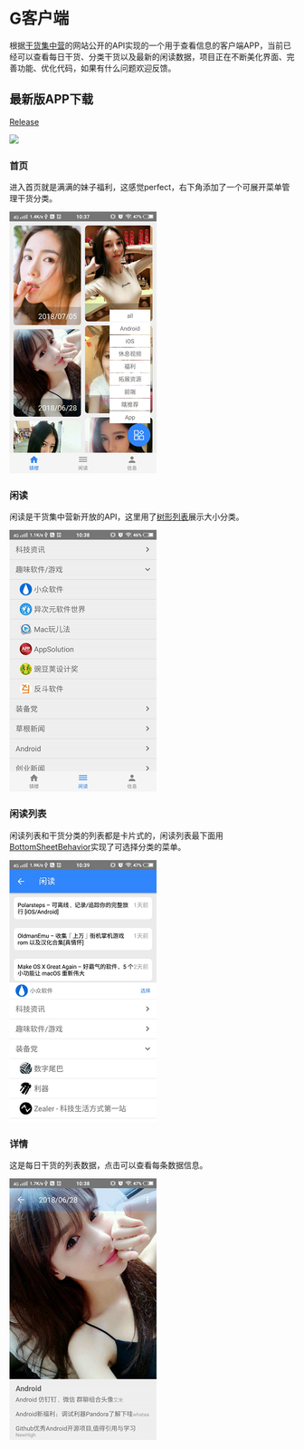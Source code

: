 # G客户端
根据[干货集中营](http://gank.io)的网站公开的API实现的一个用于查看信息的客户端APP，当前已经可以查看每日干货、分类干货以及最新的闲读数据，项目正在不断美化界面、完善功能、优化代码，如果有什么问题欢迎反馈。

## 最新版APP下载
[Release](https://github.com/q1113225201/GClient/releases/latest)

<a href="https://play.google.com/store/apps/details?id=com.sjl.gankapp" target="_blank"><img src="http://www.android.com/images/brand/get_it_on_play_logo_large.png"/></a>

### 首页
进入首页就是满满的妹子福利，这感觉perfect，右下角添加了一个可展开菜单管理干货分类。

![image](images/index.png)

### 闲读
闲读是干货集中营新开放的API，这里用了[树形列表](https://github.com/q1113225201/TreeView)展示大小分类。

![image](images/casual.png)

### 闲读列表
闲读列表和干货分类的列表都是卡片式的，闲读列表最下面用[BottomSheetBehavior](https://developer.android.com/reference/android/support/design/widget/BottomSheetBehavior)实现了可选择分类的菜单。

![image](images/casual_list.png)

### 详情
这是每日干货的列表数据，点击可以查看每条数据信息。

![image](images/detail.png)

